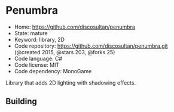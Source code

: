 # Penumbra

- Home: https://github.com/discosultan/penumbra
- State: mature
- Keyword: library, 2D
- Code repository: https://github.com/discosultan/penumbra.git (@created 2015, @stars 203, @forks 25)
- Code language: C#
- Code license: MIT
- Code dependency: MonoGame

Library that adds 2D lighting with shadowing effects.

## Building
